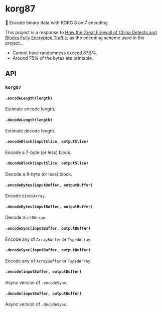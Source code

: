 # korg87
🧐 Encode binary data with KORG 8 on 7 encoding.

This project is a response to [How the Great Firewall of China Detects and Blocks Fully Encrypted Traffic](https://gfw.report/publications/usenixsecurity23/en/), as the encoding scheme used in the project...

* Cannot have randomness exceed 87.5%.
* Around 75% of the bytes are printable.

## API
### `Korg87`
#### `.encodeLength(length)`
Estimate encode length.

#### `.decodeLength(length)`
Estimate decode length.

#### `.encodeBlock(inputSlice, outputSlice)`
Encode a 7-byte (or less) block.

#### `.decodeBlock(inputSlice, outputSlice)`
Decode a 8-byte (or less) block.

#### `.encodeBytes(inputBuffer, outputBuffer)`
Encode `Uint8Array`.

#### `.decodeBytes(inputBuffer, outputBuffer)`
Decode `Uint8Array`.

#### `.encodeSync(inputBuffer, outputBuffer)`
Encode any of `ArrayBuffer` or `TypedArray`.

#### `.decodeSync(inputBuffer, outputBuffer)`
Encode any of `ArrayBuffer` or `TypedArray`.

#### `.encode(inputBuffer, outputBuffer)`
Async version of `.encodeSync`.

#### `.decode(inputBuffer, outputBuffer)`
Async version of `.decodeSync`.
